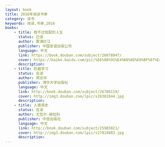 ```yaml
---
layout: book
title: 2016年阅读书单
category: 读书
keywords: 阅读,书单,2016
books: 
    - title: 我不过低配的人生
      status: 已读
      author: 雾满拦江
      publisher: 中国友谊出版公司
      language: 中文
      link: https://book.douban.com/subject/26878947/          
      cover: https://baike.baidu.com/pic/%E6%88%91%E4%B8%8D%E8%BF%87%E4%BD%8E%E9%85%8D%E7%9A%84%E4%BA%BA%E7%94%9F/20134930/0/377adab44aed2e738d0cb1d18f01a18b86d6fa61?fr=lemma&ct=single#aid=0&pic=377adab44aed2e738d0cb1d18f01a18b86d6fa61
      description: 
    - title: 机器学习
      status: 在读
      author: 周志华
      publisher: 清华大学出版社
      language: 中文
      link: http://book.douban.com/subject/26708119/          
      cover: http://img3.douban.com/lpic/s28382844.jpg
      description: 
    - title: 人类简史
      status: 在读
      author: 尤瓦尔·赫拉利 
      publisher: 中信出版社
      language: 中文
      link: http://book.douban.com/subject/25985021/          
      cover: http://img3.douban.com/lpic/s27814883.jpg
      description: 
---
```





     
  